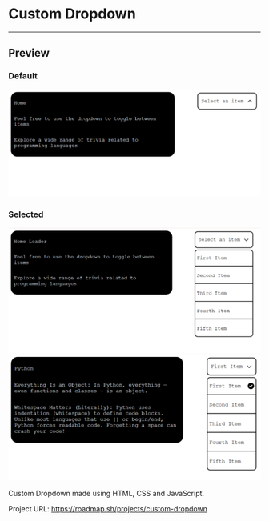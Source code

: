# Custom Dropdown
---

## Preview

### Default

<img src="./image1.png">

### Selected

<img src="./image2.png">

<img src="./image3.png">

Custom Dropdown made using HTML, CSS and JavaScript.

Project URL: https://roadmap.sh/projects/custom-dropdown